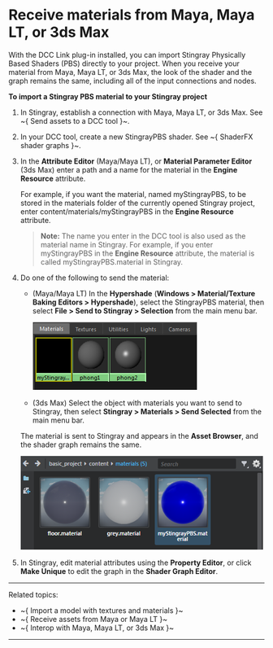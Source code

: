 # Receive materials from Maya, Maya LT, or 3ds Max

With the DCC Link plug-in installed, you can import Stingray Physically Based Shaders (PBS) directly to your project. When you receive your material from Maya, Maya LT, or 3ds Max, the look of the shader and the graph remains the same, including all of the input connections and nodes.

**To import a Stingray PBS material to your Stingray project**

1. In Stingray, establish a connection with Maya, Maya LT, or 3ds Max. See ~{ Send assets to a DCC tool }~.

2. In your DCC tool, create a new StingrayPBS shader. See ~{ ShaderFX shader graphs }~.

3. In the **Attribute Editor** (Maya/Maya LT), or **Material Parameter Editor** (3ds Max) enter a path and a name for the material in the **Engine Resource** attribute.

	For example, if you want the material, named myStingrayPBS, to be stored in the materials folder of the currently opened Stingray project, enter content/materials/myStingrayPBS in the **Engine Resource** attribute.

	> **Note:** The name you enter in the DCC tool is also used as the material name in Stingray. For example, if you enter myStingrayPBS in the **Engine Resource** attribute, the material is called myStingrayPBS.material in Stingray.

4. Do one of the following to send the material:

	-	(Maya/Maya LT) In the **Hypershade** (**Windows > Material/Texture Baking Editors > Hypershade**), select the StingrayPBS material, then select **File > Send to Stingray > Selection** from the main menu bar.
	
		![](../../../images/send_to_hypershade.png)
	
	-	(3ds Max) Select the object with materials you want to send to Stingray, then select **Stingray > Materials > Send Selected** from the main menu bar.

	The material is sent to Stingray and appears in the **Asset Browser**, and the shader graph remains the same.

	![](../../../images/send_to_asset_browser.png)

5. In Stingray, edit material attributes using the **Property Editor**, or click **Make Unique** to edit the graph in the **Shader Graph Editor**.

---
Related topics:
- ~{ Import a model with textures and materials }~
- ~{ Receive assets from Maya or Maya LT }~
- ~{ Interop with Maya, Maya LT, or 3ds Max }~
---
